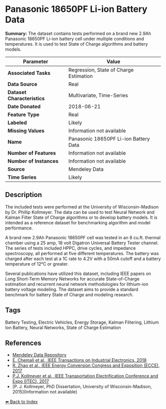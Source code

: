# Panasonic 18650PF Li-ion Battery Data

**Summary:** The dataset contains tests performed on a brand new 2.9Ah Panasonic 18650PF Li-ion battery cell under multiple conditions and temperatures. It is used to test State of Charge algorithms and battery models.

| Parameter | Value |
| --- | --- |
| **Associated Tasks** | Regression, State of Charge Estimation |
| **Data Source** | Real |
| **Dataset Characteristics** | Multivariate, Time-Series |
| **Date Donated** | 2018-06-21 |
| **Feature Type** | Real |
| **Labeled** | Likely |
| **Missing Values** | Information not available |
| **Name** | Panasonic 18650PF Li-ion Battery Data |
| **Number of Features** | Information not available |
| **Number of Instances** | Information not available |
| **Source** | Mendeley Data |
| **Time Series** | Likely |

## Description

The included tests were performed at the University of Wisconsin-Madison by Dr. Phillip Kollmeyer. The data can be used to test Neural Network and Kalman Filter State of Charge algorithms or to develop battery models. It is intended as a reference dataset for benchmarking algorithm and model performance.

A brand new 2.9Ah Panasonic 18650PF cell was tested in an 8 cu.ft. thermal chamber using a 25 amp, 18 volt Digatron Universal Battery Tester channel. The series of tests included HPPC, drive cycles, and impedance spectroscopy, all performed at five different temperatures. The battery was charged after each test at a 1C rate to 4.2V with a 50mA cutoff and a battery temperature of 12°C or greater.

Several publications have utilized this dataset, including IEEE papers on Long Short-Term Memory Networks for accurate State-of-Charge estimation and recurrent neural network methodologies for lithium-ion battery voltage modeling. The dataset aims to provide a standard benchmark for battery State of Charge and modeling research.

## Tags

Battery Testing, Electric Vehicles, Energy Storage, Kalman Filtering, Lithium Ion Battery, Neural Networks, State of Charge Estimation

## References

- [Mendeley Data Repository](https://data.mendeley.com/datasets/wykht8y7tg/1)
- [E. Chemali et al., IEEE Transactions on Industrial Electronics, 2018](https://doi.org/10.1109/TIE.2017.2787586)
- [R. Zhao et al., IEEE Energy Conversion Congress and Exposition (ECCE), 2017](https://doi.org/10.1109/ECCE.2017.8096879)
- [P.J. Kollmeyer et al., IEEE Transportation Electrification Conference and Expo (ITEC), 2017](https://doi.org/10.1109/ITEC.2017.7993319)
- [P. J. Kollmeyer, PhD Dissertation, University of Wisconsin-Madison, 2015](Information not available)

[⬅️ Back to Index](../README.md)
